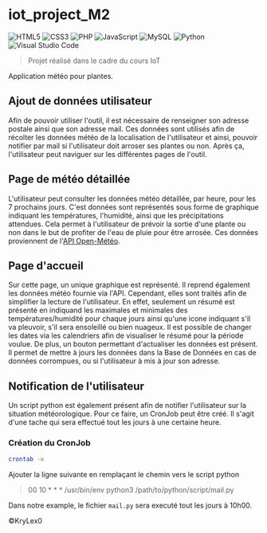 # iot_project_M2
 
![HTML5](https://img.shields.io/badge/html5-%23E34F26.svg?style=for-the-badge&logo=html5&logoColor=white) ![CSS3](https://img.shields.io/badge/css3-%231572B6.svg?style=for-the-badge&logo=css3&logoColor=white) ![PHP](https://img.shields.io/badge/php-%23777BB4.svg?style=for-the-badge&logo=php&logoColor=white) ![JavaScript](https://img.shields.io/badge/javascript-%23323330.svg?style=for-the-badge&logo=javascript&logoColor=%23F7DF1E) ![MySQL](https://img.shields.io/badge/mysql-%2300f.svg?style=for-the-badge&logo=mysql&logoColor=white) ![Python](https://img.shields.io/badge/python-3670A0?style=for-the-badge&logo=python&logoColor=ffdd54)
![Visual Studio Code](https://img.shields.io/badge/Visual%20Studio%20Code-0078d7.svg?style=for-the-badge&logo=visual-studio-code&logoColor=white)


> Projet réalisé dans le cadre du cours IoT

Application météo pour plantes.

## Ajout de données utilisateur

Afin de pouvoir utiliser l'outil, il est nécessaire de renseigner son adresse postale ainsi que son adresse mail. Ces données sont utilisés afin de récolter les données météo de la localisation de l'utilisateur et ainsi, pouvoir notifier par mail si l'utilisateur doit arroser ses plantes ou non.
Après ça, l'utilisateur peut naviguer sur les différentes pages de l'outil.

## Page de météo détaillée

L'utilisateur peut consulter les données météo détaillée, par heure, pour les 7 prochains jours. C'est données sont représentés sous forme de graphique indiquant les températures, l'humidité, ainsi que les précipitations attendues. Cela permet à l'utilisateur de prévoir la sortie d'une plante ou non dans le but de profiter de l'eau de pluie pour être arrosée. Ces données proviennent de l'[API Open-Météo](https://open-meteo.com/).

## Page d'accueil

Sur cette page, un unique graphique est représenté. Il reprend également les données météo fournie via l'API. Cependant, elles sont traités afin de simplifier la lecture de l'utilisateur. En effet, seulement un résumé est présenté en indiquand les maximales et minimales des températures/humidité pour chaque jours ainsi qu'une icone indiquant s'il va pleuvoir, s'il sera ensoleillé ou bien nuageux.
Il est possible de changer les dates via les calendriers afin de visualiser le résumé pour la période voulue. De plus, un bouton permettant d'actualiser les données est présent. Il permet de mettre à jours les données dans la Base de Données en cas de données corrompues, ou si l'utilisateur à mis à jour son adresse.

## Notification de l'utilisateur

Un script python est également présent afin de notifier l'utilisateur sur la situation météorologique. Pour ce faire, un CronJob peut être créé. Il s'agit d'une tache qui sera effectué tout les jours à une certaine heure.

### Création du CronJob
```sh
crontab -e
```
Ajouter la ligne suivante en remplaçant le chemin vers le script python
> 00 10 * * * /usr/bin/env python3 /path/to/python/script/mail.py

Dans notre example, le fichier `mail.py` sera executé tout les jours à 10h00.

©KryLex0
